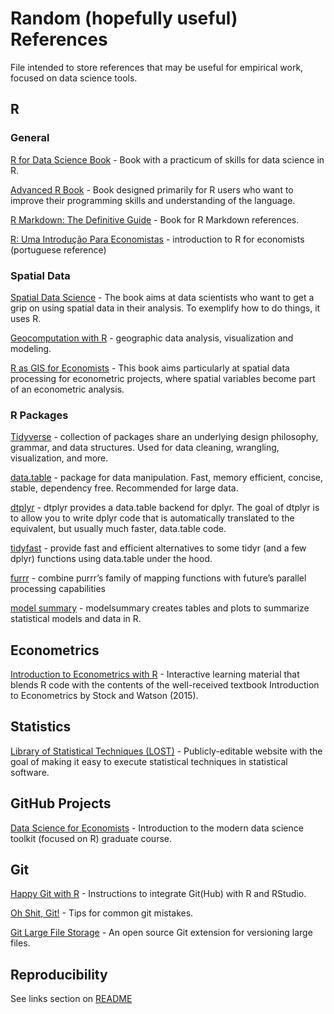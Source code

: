 # Random (hopefully useful) References

 File intended to store references that may be useful for empirical work, focused on data science tools. 

## R 

### General

[R for Data Science Book](https://r4ds.had.co.nz/) - Book with a practicum of skills for data science in R.

[Advanced R Book](https://adv-r.hadley.nz/) - Book designed primarily for R users who want to improve their programming skills and understanding of the language.

[R Markdown: The Definitive Guide](https://bookdown.org/yihui/rmarkdown) - Book for R Markdown references.

[R: Uma Introdução Para Economistas](https://danmrc.github.io/R-para-Economistas/) - introduction to R for economists (portuguese reference) 

### Spatial Data

[Spatial Data Science](https://keen-swartz-3146c4.netlify.app/) - The book aims at data scientists who want to get a grip on using spatial data in their analysis. To exemplify how to do things, it uses R.

[Geocomputation with R](https://geocompr.robinlovelace.net/) - geographic data analysis, visualization and modeling.

[R as GIS for Economists](https://tmieno2.github.io/R-as-GIS-for-Economists/) - This book aims particularly at spatial data processing for econometric projects, where spatial variables become part of an econometric analysis. 

### R Packages

[Tidyverse](https://www.tidyverse.org/) - collection of packages share an underlying design philosophy, grammar, and data structures. Used for data cleaning, wrangling, visualization, and more. 

[data.table](https://rdatatable.gitlab.io/data.table/) - package for data manipulation. Fast, memory efficient, concise, stable, dependency free. Recommended for large data.

[dtplyr](https://dtplyr.tidyverse.org/) - dtplyr provides a data.table backend for dplyr. The goal of dtplyr is to allow you to write dplyr code that is automatically translated to the equivalent, but usually much faster, data.table code.

[tidyfast](https://tysonbarrett.com/tidyfast/) - provide fast and efficient alternatives to some tidyr (and a few dplyr) functions using data.table under the hood.

[furrr](https://davisvaughan.github.io/furrr/) - combine purrr’s family of mapping functions with future’s parallel processing capabilities

[model summary](https://vincentarelbundock.github.io/modelsummary/) - modelsummary creates tables and plots to summarize statistical models and data in R.



## Econometrics

[Introduction to Econometrics with R](https://www.econometrics-with-r.org/index.html) -  Interactive learning material that blends R code with the contents of the well-received textbook Introduction to Econometrics by Stock and Watson (2015).

## Statistics

[Library of Statistical Techniques (LOST)](lost-stats.github.io/) - Publicly-editable website with the goal of making it easy to execute statistical techniques in statistical software.

## GitHub Projects

[Data Science for Economists](https://github.com/uo-ec607/lectures) - Introduction to the modern data science toolkit (focused on R) graduate course.

## Git

[Happy Git with R](https://happygitwithr.com/) - Instructions to integrate Git(Hub) with R and RStudio.

[Oh Shit, Git!](https://ohshitgit.com/) - Tips for common git mistakes.
 
[Git Large File Storage](https://git-lfs.github.com/) - An open source Git extension for versioning large files.
 
## Reproducibility 

See links section on [README](https://github.com/jpgmv1998/reproducible_paper_template#links)

